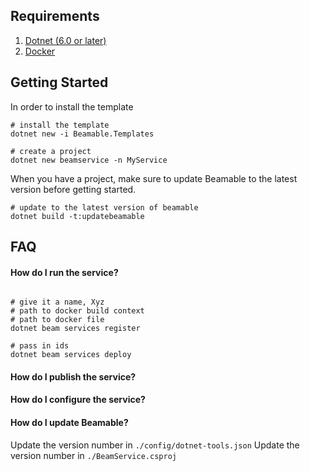 ## Requirements
1. [Dotnet (6.0 or later)](https://dotnet.microsoft.com/en-us/download)
2. [Docker](https://www.docker.com/products/docker-desktop/)

## Getting Started

In order to install the template
```shell
# install the template
dotnet new -i Beamable.Templates

# create a project
dotnet new beamservice -n MyService
```
When you have a project, make sure to update Beamable to the latest version before getting started.
```shell
# update to the latest version of beamable
dotnet build -t:updatebeamable
```

## FAQ

#### How do I run the service?
```shell

# give it a name, Xyz
# path to docker build context
# path to docker file
dotnet beam services register

# pass in ids
dotnet beam services deploy 

```



#### How do I publish the service?

#### How do I configure the service?

#### How do I update Beamable?
Update the version number in `./config/dotnet-tools.json`
Update the version number in `./BeamService.csproj`
